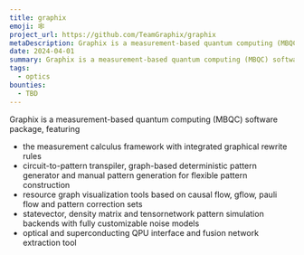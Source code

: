 ```yaml
---
title: graphix
emoji: 🕸️
project_url: https://github.com/TeamGraphix/graphix
metaDescription: Graphix is a measurement-based quantum computing (MBQC) software package
date: 2024-04-01
summary: Graphix is a measurement-based quantum computing (MBQC) software package
tags:
  - optics
bounties:
  - TBD
---
```


Graphix is a measurement-based quantum computing (MBQC) software package, featuring
- the measurement calculus framework with integrated graphical rewrite rules
- circuit-to-pattern transpiler, graph-based deterministic pattern generator and manual pattern generation for flexible pattern construction
- resource graph visualization tools based on causal flow, gflow, pauli flow and pattern correction sets
- statevector, density matrix and tensornetwork pattern simulation backends with fully customizable noise models
- optical and superconducting QPU interface and fusion network extraction tool
